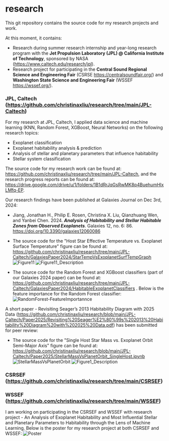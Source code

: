 # research
This git repository contains the source code for my research projects and work.

At this moment, it contains:
- Research during summer research internship and year-long research program with the **Jet Propulsion Laboratory (JPL) @ California Institute of Technology**, sponsored by NASA (https://www.caltech.edu/research/jpl).
- Research project for participating in the **Central Sound Regional Science and Engineering Fair** (CSRSE https://centralsoundfair.org/) and **Washington State Science and Engineering Fair** (WSSEF https://wssef.org/).


### JPL, Caltech (https://github.com/christinaxliu/research/tree/main/JPL-Caltech)
For my research at JPL, Caltech, I applied data science and machine learning (KNN, Random Forest, XGBoost, Neural Networks) on the following research topics:
- Exoplanet classification
- Exoplanet habitability analysis & prediction
- Analysis of stellar and planetary parameters that influence habitability
- Stellar system classification

The source code for my research work can be found at: https://github.com/christinaxliu/research/tree/main/JPL-Caltech, and the research progress reports can be found at: https://drive.google.com/drive/u/1/folders/1B1dRrJqGsRwMK8p4BuehumHlxLMfq-EP.

Our research findings have been published at Galaxies Journal on Dec 3rd, 2024:
- Jiang, Jonathan H., Philip E. Rosen, Christina X. Liu, Qianzhuang Wen, and Yanbei Chen. 2024. ***Analysis of Habitability and Stellar Habitable Zones from Observed Exoplanets***. Galaxies 12, no. 6: 86. https://doi.org/10.3390/galaxies12060086
- The source code for the "Host Star Effective Temperature vs. Exoplanet Surface Temperature" figure can be found at: https://github.com/christinaxliu/research/tree/main/JPL-Caltech/GalaxiesPaper2024/StarTempVsExoplanetSurfTempGraph
![Figure11](https://github.com/user-attachments/assets/15faae15-7002-495e-bec0-3de99a0ec820)
![Figure11_Description](https://github.com/user-attachments/assets/76c1564a-b9b8-4d83-b03e-d53635d86498)

- The source code for the Random Forest and XGBoost classifiers (part of our Galaxies 2024 paper) can be found at: https://github.com/christinaxliu/research/tree/main/JPL-Caltech/GalaxiesPaper2024/HabitableExoplanetClassifiers .
  Below is the feature importance for the Random Forest classifier:
  ![RandomForest-FeatureImportannce](https://github.com/user-attachments/assets/37c8027a-4bd4-496f-b0cc-4413129d086a)

A short paper - Revisiting Seager’s 2013 Habitability Diagram with 2025 Data (https://github.com/christinaxliu/research/blob/main/JPL-Caltech/Paper2025/Revisiting%20Seager%E2%80%99s%202013%20Habitability%20Diagram%20with%202025%20Data.pdf) has been submitted for peer review:
- The source code for the "Single Host Star Mass vs. Exoplanet Orbit Semi-Major Axis" figure can be found at: https://github.com/christinaxliu/research/blob/main/JPL-Caltech/Paper2025/StellarMassVsPlanetOrbit_SingleHost.ipynb
![StellarMassVsPlanetOrbit](https://github.com/user-attachments/assets/64d201dc-6c91-4516-910c-e8ce126b1c79)
![Figure1_Description](https://github.com/user-attachments/assets/e8db9c5b-c092-4f74-8d67-b2a3ec40f2ce)


### CSRSEF (https://github.com/christinaxliu/research/tree/main/CSRSEF)
### WSSEF (https://github.com/christinaxliu/research/tree/main/WSSEF)
I am working on participating in the CSRSEF and WSSEF with research project - An Analysis of Exoplanet Habitability and Most Influential Stellar and Planetary Parameters to Habitability through the Lens of Machine Learning. Below is the poster for my research project at both CSRSEF and WSSEF:
![Poster](https://github.com/user-attachments/assets/5431f7a0-b22d-44db-b5a6-26d7525cb22d)
